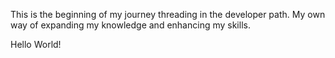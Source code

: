 This is the beginning of my journey threading in the developer path. My own way of expanding my knowledge and enhancing my skills.

Hello World!
